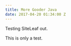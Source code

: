 ```yaml
---
title: More Gooder Java
date: 2017-04-20 01:34:00 Z
---
```


Testing SiteLeaf out. 

This is only a test.